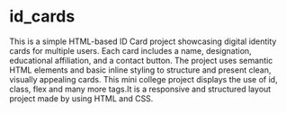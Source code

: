# id_cards
This is a simple HTML-based ID Card project showcasing digital identity cards for multiple users. Each card includes a name, designation, educational affiliation, and a contact button. The project uses semantic HTML elements and basic inline styling to structure and present clean, visually appealing cards.
This mini college project displays the use of id, class, flex and many more tags.It is a responsive and structured layout project made by using HTML and CSS.
